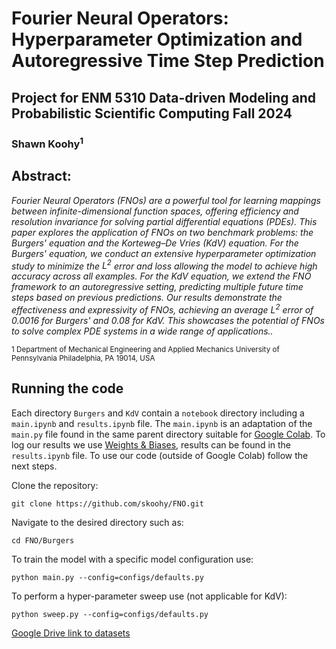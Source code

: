 # Fourier Neural Operators: Hyperparameter Optimization and Autoregressive Time Step Prediction

## Project for ENM 5310 Data-driven Modeling and Probabilistic Scientific Computing Fall 2024

### Shawn Koohy<sup>1</sup>

## Abstract: 
<em>Fourier Neural Operators (FNOs) are a powerful tool for learning mappings between infinite-dimensional function spaces, offering efficiency and resolution invariance for solving partial differential equations (PDEs). This paper explores the application of FNOs on two benchmark problems: the Burgers' equation and the Korteweg–De Vries (KdV) equation. For the Burgers' equation, we conduct an extensive hyperparameter optimization study to minimize the $L^2$ error and loss allowing the model to achieve high accuracy across all examples. For the KdV equation, we extend the FNO framework to an autoregressive setting, predicting multiple future time steps based on previous predictions. Our results demonstrate the effectiveness and expressivity of FNOs, achieving an average $L^2$ error of $0.0016$ for Burgers' and $0.08$ for KdV. This showcases the potential of FNOs to solve complex PDE systems in a wide range of applications..</em>

</sub></sub><sub>1</sup> Department of Mechanical Engineering and Applied Mechanics University of Pennsylvania Philadelphia, PA 19014, USA</sub></sub><be>

## Running the code 

Each directory ```Burgers``` and ```KdV``` contain a ```notebook``` directory including a ```main.ipynb``` and ```results.ipynb``` file. The ```main.ipynb``` is an adaptation of the ```main.py``` file found in the same parent directory suitable for [Google Colab](https://colab.research.google.com/). To log our results we use [Weights & Biases](https://wandb.ai/), results can be found in the ```results.ipynb``` file. To use our code (outside of Google Colab) follow the next steps. 

Clone the repository: 

```git clone https://github.com/skoohy/FNO.git```

Navigate to the desired directory such as:

```cd FNO/Burgers```

To train the model with a specific model configuration use:

```python main.py --config=configs/defaults.py```

To perform a hyper-parameter sweep use (not applicable for KdV):

```python sweep.py --config=configs/defaults.py```

[Google Drive link to datasets](https://drive.google.com/drive/folders/1Ai-yIE6tq2jVuobfPCK5T_UU8S07jVuS?usp=sharing)
